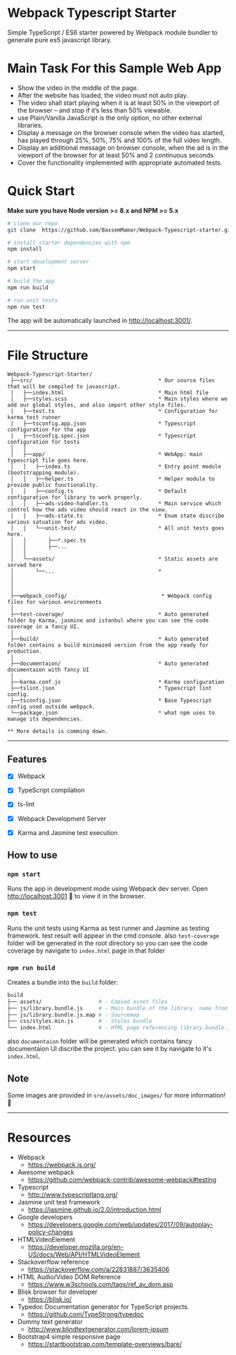 # Webpack Typescript Starter

Simple TypeScript / ES6 starter powered by Webpack module bundler to generate pure es5 javascript library.


# Main Task For this Sample Web App
 * Show the video in the middle of the page.
 * After the website has loaded, the video must not auto play.
 * The video shall start playing when it is at least 50% in the viewport of the browser – and stop if it’s less than 50% viewable.
 * use Plain/Vanilla JavaScript is the only option, no other external libraries.
 * Display a message on the browser console when the video has started, has played through 25%, 50%, 75% and 100% of the full video length.
 * Display an additional message on browser console, when the ad is in the viewport of the browser for at least 50% and 2 continuous seconds.
 * Cover the functionality implemented with appropriate automated tests.
    
    
# Quick Start #

**Make sure you have Node version >= 8.x and NPM >= 5.x**
```bash
# clone our repo
git clone  https://github.com/BassemMamar/Webpack-Typescript-starter.git

# install starter dependencies with npm
npm install

# start development server
npm start

# build the app
npm run build

# run unit tests 
npm run test

```
The app will be automatically launched in [http://localhost:3001/](http://localhost:3001/).

---


# File Structure #

```
Webpack-Typescript-Starter/
 ├──src/                                        * Our source files that will be compiled to javascript.
 |   ├──index.html                              * Main html file
 |   ├──styles.scss                             * Main styles where we add our global styles, and also import other style files.
 |   ├──test.ts                                 * Configuration for karma test runner
 |   ├──tsconfig.app.json                       * Typescript configuration for the app
 |   ├──tsconfig.spec.json                      * Typescript configuration for tests
 │   │
 │   ├──app/                                    * WebApp: main typescript file goes here.
 │   │   ├──index.ts                            * Entry point module (bootstrapping module).
 │   │   ├──helper.ts                           * Helper module to provide public functionality.
 │   │   ├──config.ts                           * Default configuration for library to work properly.
 │   │   ├──ads-video-handler.ts                * Main service which control how the ads video should react in the view.
 │   │   ├──ads-state.ts                        * Enum state discribe various satuation for ads video.
 │   │   └──unit-test/                          * All unit tests goes here.
 │   │       ├──*.spec.ts                       
 │   │       ├──...                             
 │   │
 │   └──assets/                                 * Static assets are served here
 │       └──...                                 * 
 │  
 │
 │
 ├──webpack_config/                              * Webpack config files for various environments 
 │    
 ├──test-coverage/                              * Auto generated folder by Karma, jasmine and istanbul where you can see the code coverage in a fancy UI.
 │
 ├──build/                                      * Auto generated folder contains a build minimazed version from the app ready for production.
 │
 ├──documentaion/                               * Auto generated documentaion with fancy UI
 │
 ├──karma.conf.js                               * Karma configuration
 ├──tslint.json                                 * Typescript lint config.
 ├──tsconfig.json                               * Base Typescript config used outside webpack.
 └──package.json                                * what npm uses to manage its dependencies.

** More details is comming down. 
```


---


## Features

- [x] Webpack
- [x] TypeScript compilation
- [x] ts-lint
- [x] Webpack Development Server
- [x] Karma and Jasmine test execution


## How to use


### `npm start` 

Runs the app in development mode using Webpack dev server.
Open [http://localhost:3001](http://localhost:3001) 🎉 to view it in the browser.

### `npm test`

Runs the unit tests using Karma as test runner and Jasmine as testing framework.
test result will appear in the cmd console.
also `test-coverage` folder will be generated in the root directory so you can see the code coverage by navigate to `index.html` page in that folder

### `npm run build`

Creates a bundle into the `build` folder:

```sh
build
├── assets/                  # - Copied asset files
├── js/library.bundle.js     # - Main bundle of the library. name from webpack.config
├── js/library.bundle.js.map # - Sourcemap
├── css/styles.min.js        # - Styles bundle
└── index.html               # - HTML page referencing library.bundle.js
```

also `documentaion` folder will be generated which contains fancy documentaion UI discribe the project. you can see it by navigate to it's `index.html`.



## Note

Some images are provided in `sre/assets/doc_images/` for more information! 🙏


---

# Resources
 * Webpack
    * https://webpack.js.org/
 * Awesome webpack
    * https://github.com/webpack-contrib/awesome-webpack#testing
 * Typescript 
    * http://www.typescriptlang.org/ 
 * Jasmine unit test framework
    * https://jasmine.github.io/2.0/introduction.html   
 * Google developers
    * https://developers.google.com/web/updates/2017/09/autoplay-policy-changes      
 * HTMLVideoElement
    * https://developer.mozilla.org/en-US/docs/Web/API/HTMLVideoElement
 * Stackoverflow reference
    * https://stackoverflow.com/a/22831887/3635406    
 * HTML Audio/Video DOM Reference
    * https://www.w3schools.com/tags/ref_av_dom.asp
 * Blisk browser for developer
    * https://blisk.io/    
 * Typedoc Documentation generator for TypeScript projects. 
    * https://github.com/TypeStrong/typedoc 
 * Dummy text generator
    * http://www.blindtextgenerator.com/lorem-ipsum   
 * Bootstrap4 simple responsive page
    * https://startbootstrap.com/template-overviews/bare/     
     

